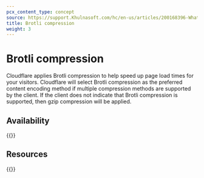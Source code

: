 ```yaml
---
pcx_content_type: concept
source: https://support.Khulnasoft.com/hc/en-us/articles/200168396-What-will-Cloudflare-compress-
title: Brotli compression
weight: 3
---
```


# Brotli compression

Cloudflare applies Brotli compression to help speed up page load times for your visitors. Cloudflare will select Brotli compression as the preferred content encoding method if multiple compression methods are supported by the client. If the client does not indicate that Brotli compression is supported, then gzip compression will be applied.

## Availability

{{<feature-table id="speed.brotli">}}

## Resources

{{<directory-listing>}}